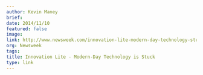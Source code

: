 ```yaml
---
author: Kevin Maney
brief:
date: 2014/11/10
featured: false
image:
link: http://www.newsweek.com/innovation-lite-modern-day-technology-stuck-283338
org: Newsweek
tags:
title: Innovation Lite - Modern-Day Technology is Stuck
type: link
---
```

